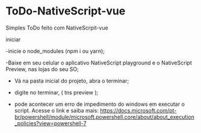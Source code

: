 # ToDo-NativeScript-vue
Simples ToDo feito com NativeScrpit-vue



iniciar

-inicie o node_modules (npm i ou yarn);

-Baixe em seu celular o aplicativo NativeScript playground e o NativeScript Preview, nas lojas do seu SO;

- Vá na pasta inicial do projeto, abra o terminar;

- digite no terminar, ( tns preview );

- pode acontecer um erro de impedimento do windows em executar o script. 
Acesse o link e saiba mais: https://docs.microsoft.com/pt-br/powershell/module/microsoft.powershell.core/about/about_execution_policies?view=powershell-7
